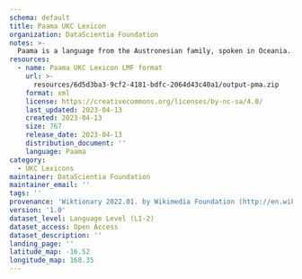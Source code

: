```yaml
---
schema: default
title: Paama UKC Lexicon
organization: DataScientia Foundation
notes: >-
  Paama is a language from the Austronesian family, spoken in Oceania. The UKC Lexicon of Paama is represented as a lexico-semantic network. It consists of words, word senses, synsets, as well as sense-level and synset-level relationships.
resources:
  - name: Paama UKC Lexicon LMF format
    url: >-
      resources/6d5d3ba3-9cf2-4181-bdfc-2064d43c40a1/output-pma.zip
    format: xml
    license: https://creativecommons.org/licenses/by-nc-sa/4.0/
    last_updated: 2023-04-13
    created: 2023-04-13
    size: 767
    release_date: 2023-04-13
    distribution_document: ''
    language: Paama
category:
  - UKC Lexicons
maintainer: DataScientia Foundation
maintainer_email: ''
tags: ''
provenance: 'Wiktionary 2022.01. by Wikimedia Foundation (http://en.wiktionary.org); Princeton WordNet 2.1 by Princeton University (https://wordnet.princeton.edu)'
version: '1.0'
dataset_level: Language Level (L1-2)
dataset_access: Open Access
dataset_description: ''
landing_page: ''
latitude_map: -16.52
longitude_map: 168.35
---
```

